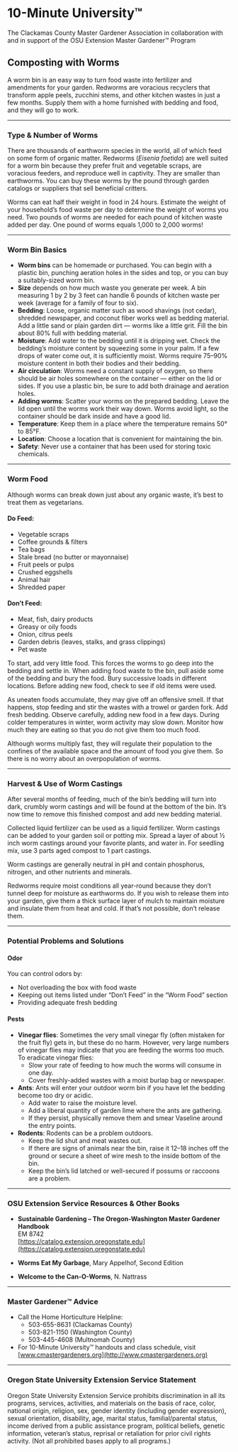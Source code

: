 # 10-Minute University™  
The Clackamas County Master Gardener Association in collaboration with and in support of the OSU Extension Master Gardener™ Program  

## Composting with Worms  
A worm bin is an easy way to turn food waste into fertilizer and amendments for your garden. Redworms are voracious recyclers that transform apple peels, zucchini stems, and other kitchen wastes in just a few months. Supply them with a home furnished with bedding and food, and they will go to work.  

---

### Type & Number of Worms  
There are thousands of earthworm species in the world, all of which feed on some form of organic matter. Redworms (*Eisenia foetida*) are well suited for a worm bin because they prefer fruit and vegetable scraps, are voracious feeders, and reproduce well in captivity. They are smaller than earthworms. You can buy these worms by the pound through garden catalogs or suppliers that sell beneficial critters.  

Worms can eat half their weight in food in 24 hours. Estimate the weight of your household’s food waste per day to determine the weight of worms you need. Two pounds of worms are needed for each pound of kitchen waste added per day. One pound of worms equals 1,000 to 2,000 worms!  

---

### Worm Bin Basics  
- **Worm bins** can be homemade or purchased. You can begin with a plastic bin, punching aeration holes in the sides and top, or you can buy a suitably-sized worm bin.  
- **Size** depends on how much waste you generate per week. A bin measuring 1 by 2 by 3 feet can handle 6 pounds of kitchen waste per week (average for a family of four to six).  
- **Bedding**: Loose, organic matter such as wood shavings (not cedar), shredded newspaper, and coconut fiber works well as bedding material. Add a little sand or plain garden dirt — worms like a little grit. Fill the bin about 80% full with bedding material.  
- **Moisture**: Add water to the bedding until it is dripping wet. Check the bedding’s moisture content by squeezing some in your palm. If a few drops of water come out, it is sufficiently moist. Worms require 75–90% moisture content in both their bodies and their bedding.  
- **Air circulation**: Worms need a constant supply of oxygen, so there should be air holes somewhere on the container — either on the lid or sides. If you use a plastic bin, be sure to add both drainage and aeration holes.  
- **Adding worms**: Scatter your worms on the prepared bedding. Leave the lid open until the worms work their way down. Worms avoid light, so the container should be dark inside and have a good lid.  
- **Temperature**: Keep them in a place where the temperature remains 50° to 85°F.  
- **Location**: Choose a location that is convenient for maintaining the bin.  
- **Safety**: Never use a container that has been used for storing toxic chemicals.  

---

### Worm Food  
Although worms can break down just about any organic waste, it’s best to treat them as vegetarians.  

#### Do Feed:  
- Vegetable scraps  
- Coffee grounds & filters  
- Tea bags  
- Stale bread (no butter or mayonnaise)  
- Fruit peels or pulps  
- Crushed eggshells  
- Animal hair  
- Shredded paper  

#### Don’t Feed:  
- Meat, fish, dairy products  
- Greasy or oily foods  
- Onion, citrus peels  
- Garden debris (leaves, stalks, and grass clippings)  
- Pet waste  

To start, add very little food. This forces the worms to go deep into the bedding and settle in. When adding food waste to the bin, pull aside some of the bedding and bury the food. Bury successive loads in different locations. Before adding new food, check to see if old items were used.  

As uneaten foods accumulate, they may give off an offensive smell. If that happens, stop feeding and stir the wastes with a trowel or garden fork. Add fresh bedding. Observe carefully, adding new food in a few days. During colder temperatures in winter, worm activity may slow down. Monitor how much they are eating so that you do not give them too much food.  

Although worms multiply fast, they will regulate their population to the confines of the available space and the amount of food you give them. So there is no worry about an overpopulation of worms.  

---

### Harvest & Use of Worm Castings  
After several months of feeding, much of the bin’s bedding will turn into dark, crumbly worm castings and will be found at the bottom of the bin. It’s now time to remove this finished compost and add new bedding material.  

Collected liquid fertilizer can be used as a liquid fertilizer. Worm castings can be added to your garden soil or potting mix. Spread a layer of about ½ inch worm castings around your favorite plants, and water in. For seedling mix, use 3 parts aged compost to 1 part castings.  

Worm castings are generally neutral in pH and contain phosphorus, nitrogen, and other nutrients and minerals.  

Redworms require moist conditions all year-round because they don’t tunnel deep for moisture as earthworms do. If you wish to release them into your garden, give them a thick surface layer of mulch to maintain moisture and insulate them from heat and cold. If that’s not possible, don’t release them.  

---

### Potential Problems and Solutions  

#### Odor  
You can control odors by:  
- Not overloading the box with food waste  
- Keeping out items listed under “Don’t Feed” in the “Worm Food” section  
- Providing adequate fresh bedding  

#### Pests  
- **Vinegar flies**: Sometimes the very small vinegar fly (often mistaken for the fruit fly) gets in, but these do no harm. However, very large numbers of vinegar flies may indicate that you are feeding the worms too much. To eradicate vinegar flies:  
  - Slow your rate of feeding to how much the worms will consume in one day.  
  - Cover freshly-added wastes with a moist burlap bag or newspaper.  
- **Ants**: Ants will enter your outdoor worm bin if you have let the bedding become too dry or acidic.  
  - Add water to raise the moisture level.  
  - Add a liberal quantity of garden lime where the ants are gathering.  
  - If they persist, physically remove them and smear Vaseline around the entry points.  
- **Rodents**: Rodents can be a problem outdoors.  
  - Keep the lid shut and meat wastes out.  
  - If there are signs of animals near the bin, raise it 12–18 inches off the ground or secure a sheet of wire mesh to the inside bottom of the bin.  
  - Keep the bin’s lid latched or well-secured if possums or raccoons are a problem.  

---

### OSU Extension Service Resources & Other Books  
- **Sustainable Gardening – The Oregon-Washington Master Gardener Handbook**  
  EM 8742  
  [https://catalog.extension.oregonstate.edu](https://catalog.extension.oregonstate.edu)  

- **Worms Eat My Garbage**, Mary Appelhof, Second Edition  
- **Welcome to the Can-O-Worms**, N. Nattrass  

---

### Master Gardener™ Advice  
- Call the Home Horticulture Helpline:  
  - 503-655-8631 (Clackamas County)  
  - 503-821-1150 (Washington County)  
  - 503-445-4608 (Multnomah County)  
- For 10-Minute University™ handouts and class schedule, visit [www.cmastergardeners.org](http://www.cmastergardeners.org)  

---

### Oregon State University Extension Service Statement  
Oregon State University Extension Service prohibits discrimination in all its programs, services, activities, and materials on the basis of race, color, national origin, religion, sex, gender identity (including gender expression), sexual orientation, disability, age, marital status, familial/parental status, income derived from a public assistance program, political beliefs, genetic information, veteran’s status, reprisal or retaliation for prior civil rights activity. (Not all prohibited bases apply to all programs.)